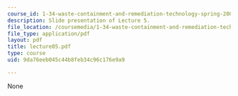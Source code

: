 ```yaml
---
course_id: 1-34-waste-containment-and-remediation-technology-spring-2004
description: Slide presentation of Lecture 5.
file_location: /coursemedia/1-34-waste-containment-and-remediation-technology-spring-2004/9da76eeb045c44b8feb34c96c176e9a9_lecture05.pdf
file_type: application/pdf
layout: pdf
title: lecture05.pdf
type: course
uid: 9da76eeb045c44b8feb34c96c176e9a9

---
```

None